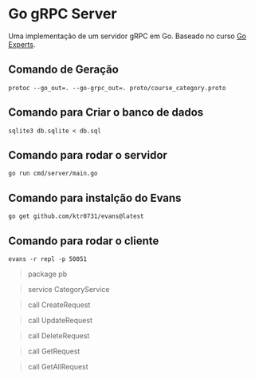 # Go gRPC Server
Uma implementação de um servidor gRPC em Go.
Baseado no curso [Go Experts](https://goexpert.fullcycle.com.br/curso/).
## Comando de Geração
    
```
protoc --go_out=. --go-grpc_out=. proto/course_category.proto
```
## Comando para Criar o banco de dados

```
sqlite3 db.sqlite < db.sql
```

## Comando para rodar o servidor

```
go run cmd/server/main.go
```
   

## Comando para instalção do Evans

```
go get github.com/ktr0731/evans@latest
```
## Comando para rodar o cliente

```
evans -r repl -p 50051
```
>
 > package pb

 > service CategoryService

 > call CreateRequest

 > call UpdateRequest

 > call DeleteRequest

 > call GetRequest

 > call GetAllRequest

